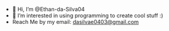 - 👋 Hi, I’m @Ethan-da-Silva04
- 👀 I’m interested in using programming to create cool stuff :) 
- Reach Me by my email: dasilvae0403@gmail.com

<!---
Ethan-da-Silva04/Ethan-da-Silva04 is a ✨ special ✨ repository because its `README.md` (this file) appears on your GitHub profile.
You can click the Preview link to take a look at your changes.
--->
